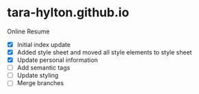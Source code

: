 # tara-hylton.github.io
Online Resume
- [x] Initial index update
- [x] Added style sheet and moved all style elements to style sheet
- [x] Update personal information
- [ ] Add semantic tags
- [ ] Update styling
- [ ] Merge branches